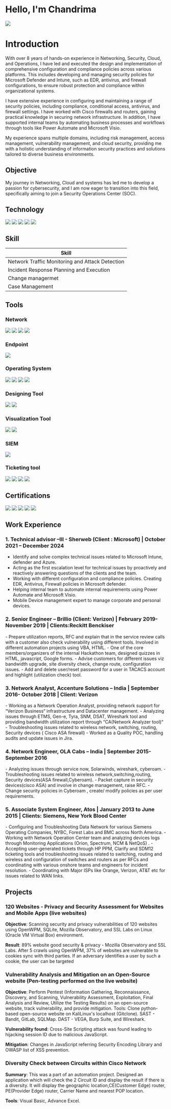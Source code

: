 # Hello, I'm Chandrima
<a href="https://www.linkedin.com/in/chandrima--chakraborty/"><img src="https://img.shields.io/badge/-LinkedIn-0072b1?&style=for-the-badge&logo=linkedin&logoColor=white" /></a>

# Introduction
With over 8 years of hands-on experience in Networking, Security, Cloud, and Operations, I have led and executed the design and implementation of comprehensive configuration and compliance policies across various platforms. This includes developing and managing security policies for Microsoft Defender and Intune, such as EDR, antivirus, and firewall configurations, to ensure robust protection and compliance within organizational systems.

I have extensive experience in configuring and maintaining a range of security policies, including compliance, conditional access, antivirus, and firewall settings. I have worked with Cisco firewalls and routers, gaining practical knowledge in securing network infrastructure. In addition, I have supported internal teams by automating business processes and workflows through tools like Power Automate and Microsoft Visio.

My experience spans multiple domains, including risk management, access management, vulnerability management, and cloud security, providing me with a holistic understanding of information security practices and solutions tailored to diverse business environments.

## Objective

My journey in Networking, Cloud and systems has led me to develop a passion for cybersecurity, and I am now eager to transition into this field, specifically aiming to join a Security Operations Center (SOC). 

## Technology

<div>
<img src="https://img.shields.io/badge/-Intune-0078D4?&style=for-the-badge&logo=Microsoft%20Intune&logoColor=white" />
<img src="https://img.shields.io/badge/cisco-%23049fd9.svg?style=for-the-badge&logo=cisco&logoColor=black"/>
<img src="https://img.shields.io/badge/-Microsoft%20Azure-0078D4?&style=for-the-badge&logo=Microsoft%20Azure&logoColor=white" />
<img src="https://img.shields.io/badge/-Endpoint%20Security-007ACC?&style=for-the-badge&logo=Endpoint%20Security&logoColor=white" />
<img src="https://img.shields.io/badge/-Information%20Security-007ACC?&style=for-the-badge&logo=Information%20Security&logoColor=white" />

</div> 

## Skill

| Skill                                         
|-----------------------------------------------     
| Network Traffic Monitoring and Attack Detection     
| Incident Response Planning and Execution
| Change managermet | RCA 
| Case Management                

## Tools

### Network
<div>
    <img src="https://img.shields.io/badge/-Wireshark-1679A7?&style=for-the-badge&logo=Wireshark&logoColor=white" />
    <img src="https://img.shields.io/badge/-SolarWinds-FF6600?&style=for-the-badge&logo=SolarWinds&logoColor=white" />
<img src="https://img.shields.io/badge/-Cyberoam-FF6A00?&style=for-the-badge&logo=Cyberoam&logoColor=white" />
<img src="https://img.shields.io/badge/-Spectrum-0078D4?&style=for-the-badge&logo=Spectrum&logoColor=white" />

</div>

### Endpoint
<div>
    <img src="https://img.shields.io/badge/-Microsoft_Defender_for_Endpoint-00A4EF?&style=for-the-badge&logo=Microsoft&logoColor=white" />
</div>

### Operating System
<div>
   <img src="https://img.shields.io/badge/Kali-268BEE?style=for-the-badge&logo=kalilinux&logoColor=white"/>
   <img src="https://img.shields.io/badge/Windows-0078D6?style=for-the-badge&logo=windows&logoColor=white"/>
    <img src="https://img.shields.io/badge/Android-3DDC84?style=for-the-badge&logo=android&logoColor=white"/>
    <img src="https://img.shields.io/badge/iOS-000000?style=for-the-badge&logo=ios&logoColor=white"/>
</div>

### Designing Tool
<div>
    <img src="https://img.shields.io/badge/Microsoft_Visio-3955A3?style=for-the-badge&logo=microsoft-visio&logoColor=white" />
    <img src="https://img.shields.io/badge/-GNS3-00A9E0?&style=for-the-badge&logo=GNS3&logoColor=white" />
</div>

### Visualization Tool
<div>
    <img src="https://img.shields.io/badge/-Lucidchart-F2C800?&style=for-the-badge&logo=Lucidchart&logoColor=white" />
    <img src="https://img.shields.io/badge/power_bi-F2C811?style=for-the-badge&logo=powerbi&logoColor=black"/>
</div>

### SIEM
<div>
    <img src="https://img.shields.io/badge/-Splunk-000000?&style=for-the-badge&logo=Splunk&logoColor=white" />
</div>

### Ticketing tool
<div>
    <img src="https://img.shields.io/badge/-ServiceNow-00A9E0?&style=for-the-badge&logo=ServiceNow&logoColor=white" />
   <img src="https://img.shields.io/badge/-HP%20PPM-0096D6?&style=for-the-badge&logo=Hewlett%20Packard&logoColor=white" />
   <img src="https://img.shields.io/badge/-SDM%2012-0078D4?&style=for-the-badge&logo=ServiceNow&logoColor=white" />
   <img src="https://img.shields.io/badge/-Clarify-0078D4?&style=for-the-badge&logo=Clarify&logoColor=white" />
   

</div>

## Certifications
<div>
<img src="https://img.shields.io/badge/-Security%2B-FF0000?&style=for-the-badge&logo=CompTIA&logoColor=white" />
<img src="https://img.shields.io/badge/Microsoft-0078D4?style=for-the-badge&logo=microsoft&logoColor=white"/>
<img src="https://img.shields.io/badge/-CCNA-006D91?&style=for-the-badge&logo=Cisco&logoColor=white" />
 <img src="https://img.shields.io/badge/splunk-%23000000.svg?style=for-the-badge&logo=splunk&logoColor=white" /> 
 <img src="https://img.shields.io/badge/azure-%230072C6.svg?style=for-the-badge&logo=microsoftazure&logoColor=white"/>
</div>

## Work Experience

### 1. Technical advisor –III - Sherweb (Client : Microsoft) | October 2021 – December 2024 
<div> 
    
   - Identify and solve complex technical issues related to Microsoft Intune, defender and Azure.
   - Acting as the first escalation level for technical issues by proactively and reactively answering questions
of the clients and the team.
   - Working with different configuration and compliance policies. Creating EDR, Antivirus, Firewall policies
in Microsoft defender.
   - Helping internal team to automate internal requirements using Power Automate and Microsoft Visio.
   - Mobile Device management expert to manage corporate and personal devices.
</div>

### 2. Senior Engineer – Brillio (Client: Verizon) | February 2019- November 2019 | Clients:Reckitt Benckiser
<div>
  - Prepare utilization reports, RFC and explain that in the service review calls with a customer also check
vulnerability using different tools. Involved in different automation projects using VBA, HTML.
  - One of the core members/organizers of the internal Hackathon team, designed quizzes in HTML,
javascript, Google forms.
  - Advise customers for different issues viz bandwidth upgrade, site diversity check, change route,
configuration issues.
 - Add and delete user/reset password for a user in TACACS account and highlight (utilization check) tool.
</div>

### 3. Network Analyst, Accenture Solutions – India | September 2016- October 2018 | Client: Verizon
<div>
- Working as a Network Operation Analyst, providing network support for “Verizon Business“
infrastructure and Datacenter management.
- Analyzing issues through ETMS, Gen-e, Tyra, SNM, DSAT, Wireshark tool and providing bandwidth
utilization report through “CA(Network Analyzer tool)“
- Troubleshooting issues related to wireless network, switching, routing, Security devices ( Cisco ASA
firewall)
- Worked as a Quality POC, handling audits and update issues in Jira.
</div>

### 4. Network Engineer, OLA Cabs – India | September 2015- September 2016

<div>
- Analyzing issues through service now, Solarwinds, wireshark, cyberoam.
 - Troubleshooting issues related to wireless network,switching,routing, Security devices(ASA
firewall,Cyberoam).
 - Packet capture in security devices(cisco ASA) and involve in change management, raise RFC.
 - Change security policies in Cyberoam , create/ modify policies as per user requirements.
</div>

### 5. Associate System Engineer, Atos | January 2013 to June 2015 | Clients: Siemens, New York Blood Center
<div>
   -  Configuring and Troubleshooting Data Network for various Siemens Operating Companies, NYBC, Forest
Labs and BMC across North America.
   - Working with Network Operation Center team and analyzing devices logs through Monitoring Applications (Orion, Spectrum, NCM & NetQoS) . 
   - Accepting user-generated tickets through HP PPM, Clarify and SDM12 ticketing tools and troubleshooting issues related to switching, routing and wireless and configuration of switches and routers as per RFCs and coordinating with various onshore teams and engineers for incident resolution.
   - Coordinating with Major ISPs like Orange, Verizon, AT&T etc for issues related to WAN links.
</div>

## Projects
### 120 Websites - Privacy and Security Assessment for Websites and Mobile Apps (live websites)
**Objective**: Scanning security and privacy vulnerabilities of 120 websites using OpenWPM, SQLite, Mozilla Observatory, and SSL Labs on Linux (Oracle VM Virtual Box) environment.

**Result**: 89% website good security & privacy - Mozilla Observatory and SSL Labs. After 5 crawls using OpenWPM, 37% of websites are vulnerable to cookies sync with third parties. If an adversary identifies a user by such a cookie, the user can be targeted

### Vulnerability Analysis and Mitigation on an Open-Source website (Pen-testing performed on the live website)
**Objective**: Perform Pentest (Information Gathering, Reconnaissance, Discovery, and Scanning, Vulnerability Assessment, Exploitation, Final Analysis and Review, Utilize the Testing Results) on an open-source website, track vulnerability, and provide mitigation. Tools: Clone python-based open-source website on KaliLinux's localhost (Gitclone). SAST - Bandit, GitLab, SQLMap. DAST - VEGA, Burp Suite, and Wireshark.

**Vulnerability found**: Cross-Site Scripting attack was found leading to hijacking session ID due to malicious JavaScript.

**Mitigation**: Changes in JavaScript referring Security Encoding Library and OWASP list of XSS prevention.

### Diversity Check between Circuits within Cisco Network
**Summary**: This was a part of an automation project. Designed an application which will check the 2 Circuit ID and display the result if there is a diversity. It will display the geographic location,CE(Customer Edge) router, PE(Provider Edge) router, Carrier Name and nearest POP location.

**Tools**: Visual Basic, Advance Excel.
